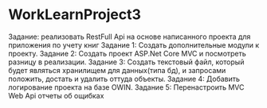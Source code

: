 # WorkLearnProject3
Задание: реализовать RestFull Api на основе написанного проекта для приложения по учету книг
Задание 1: Создать дополнительные модули к проекту.
Задание 2: Создать проект ASP.Net Core MVC и посмотреть разницу в реализации.
Задание 3: Создать текстовый файл, который будет являться хранилищем для данных(типа бд), и запросами положить, достать и удалить оттуда объекты.
Задание 4: Добавить логирование проекта на базе OWIN.
Задание 5: Перенастроить MVC Web Api отчеты об ощибках
